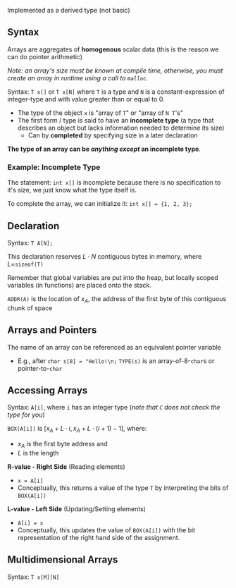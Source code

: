 Implemented as a derived type (not basic)

## Syntax

Arrays are aggregates of **homogenous** scalar data (this is the reason we can do pointer arithmetic)

*Note: an array's size must be known at compile time, otherwise, you must create an array in runtime using  a call to `malloc`*.

Syntax: `T x[]` or `T x[N]` where `T` is a type and `N` is a constant-expression of integer-type and with value greater than or equal to 0.
- The type of the object `x` is "array of `T`" or "array of `N T`'s"
- The first form / type is said to have an **incomplete type** (a type that describes an object but lacks information needed to determine its size)
	- Can by **completed** by specifying size in a later declaration

**The type of an array can be *anything except* an incomplete type**.
### Example: Incomplete Type

The statement: `int x[]` is incomplete because there is no specification to it's size, we just know what the type itself is.

To complete the array, we can initialize it: `int x[] = {1, 2, 3};`

## Declaration

Syntax: `T A[N];`

This declaration reserves $L\cdot N$ contiguous bytes in memory, where $L=$`sizeof(T)` 

Remember that global variables are put into the heap, but locally scoped variables (in functions) are placed onto the stack.

`ADDR(A)` is the location of $x_A$, the address of the first byte of this contiguous chunk of space

## Arrays and Pointers

The name of an array can be referenced as an equivalent pointer variable
- E.g., after `char s[8] = "Hello!\n;`
	  `TYPE(s)` is an array-of-8-`char`s or pointer-to-`char`

## Accessing Arrays

Syntax: `A[i]`, where `i` has an integer type (*note that `C` does not check the type for you*)

`BOX(A[i])` is $[x_A+L\cdot i, x_A+L\cdot(i+1)-1]$, where:
- $x_A$ is the first byte address and
- $L$ is the length

**R-value - Right Side**  (Reading elements)
- `x = A[i]`
- Conceptually, this returns a value of the type `T` by interpreting the bits of `BOX(A[i])`

**L-value - Left Side** (Updating/Setting elements)
- `A[i] = x`
- Conceptually, this updates the value of `BOX(A[i])` with the bit representation of the right hand side of the assignment.

## Multidimensional Arrays

Syntax: `T x[M][N]`

